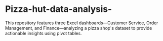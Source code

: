 # Pizza-hut-data-analysis-
This repository features three Excel dashboards—Customer Service, Order Management, and Finance—analyzing a pizza shop's dataset to provide actionable insights using pivot tables.
